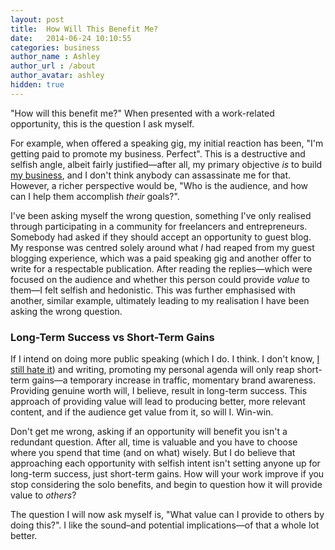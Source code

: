 ```yaml
---
layout: post
title:  How Will This Benefit Me?
date:   2014-06-24 10:10:55
categories: business
author_name : Ashley
author_url : /about
author_avatar: ashley
hidden: true
---
```


"How will this benefit me?" When presented with a work-related opportunity, this is the question I ask myself.

For example, when offered a speaking gig, my initial reaction has been, "I'm getting paid to promote my business. Perfect". This is a destructive and selfish angle, albeit fairly justified—after all, my primary objective <em>is</em> to build <a href="http://insurancebyjack.co.uk">my business</a>, and I don't think anybody can assassinate me for that. However, a richer perspective would be, "Who is the audience, and how can I help them accomplish <em>their</em> goals?".

<!--more-->

I've been asking myself the wrong question, something I've only realised through participating in a community for freelancers and entrepreneurs. Somebody had asked if they should accept an opportunity to guest blog. My response was centred solely around what _I_ had reaped from my guest blogging experience, which was a paid speaking gig and another offer to write for a respectable publication. After reading the replies—which were focused on the audience and whether this person could provide <em>value</em> to them—I felt selfish and hedonistic. This was further emphasised with another, similar example, ultimately leading to my realisation I have been asking the wrong question.

<h3>Long-Term Success vs Short-Term Gains</h3>

If I intend on doing more public speaking (which I do. I think. I don't know, <a href="http://iamashley.co.uk/blog/i-launched-my-business-on-stage-to-200-people-but-that-was-the-easy-part/">I still hate it</a>) and writing, promoting my personal agenda will only reap short-term gains—a temporary increase in traffic, momentary brand awareness. Providing genuine worth will, I believe, result in long-term success. This approach of providing value will lead to producing better, more relevant content, and if the audience get value from it, so will I. Win-win.

Don't get me wrong, asking if an opportunity will benefit you isn't a redundant question. After all, time is valuable and you have to choose where you spend that time (and on what) wisely. But I do believe that approaching each opportunity with selfish intent isn't setting anyone up for long-term success, just short-term gains. How will your work improve if you stop considering the solo benefits, and begin to question how it will provide value to <em>others</em>?

The question I will now ask myself is, "What value can I provide to others by doing this?". I like the sound–and potential implications—of that a whole lot better.

